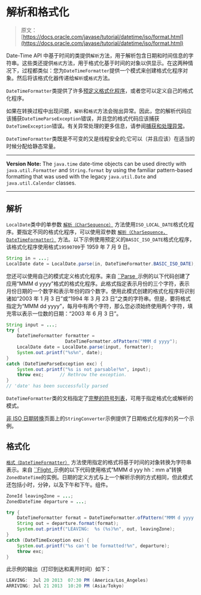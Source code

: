 # 解析和格式化

> 原文： [https://docs.oracle.com/javase/tutorial/datetime/iso/format.html](https://docs.oracle.com/javase/tutorial/datetime/iso/format.html)

Date-Time API 中基于时间的类提供`解析`方法，用于解析包含日期和时间信息的字符串。这些类还提供`格式`方法，用于格式化基于时间的对象以供显示。在这两种情况下，过程都类似：您为`DateTimeFormatter`提供一个模式来创建格式化程序对象。然后将该格式化器传递给`解析`或`格式`方法。

`DateTimeFormatter`类提供了许多[预定义格式化程序](https://docs.oracle.com/javase/8/docs/api/java/time/format/DateTimeFormatter.html#predefined)，或者您可以定义自己的格式化程序。

如果在转换过程中出现问题，`解析`和`格式`方法会抛出异常。因此，您的解析代码应该捕获`DateTimeParseException`错误，并且您的格式代码应该捕获`DateTimeException`错误。有关异常处理的更多信息，请参阅[捕获和处理异常](../../essential/exceptions/handling.html)。

`DateTimeFormatter`类既是不可变的又是线程安全的;它可以（并且应该）在适当的时候分配给静态常量。

* * *

**Version Note:** The `java.time` date-time objects can be used directly with `java.util.Formatter` and `String.format` by using the familiar pattern-based formatting that was used with the legacy `java.util.Date` and `java.util.Calendar` classes.

* * *

## 解析

`LocalDate`类中的单参数 [`解析（CharSequence）`](https://docs.oracle.com/javase/8/docs/api/java/time/LocalDate.html#parse-java.lang.CharSequence-) 方法使用`ISO_LOCAL_DATE`格式化程序。要指定不同的格式化程序，可以使用双参数 [`解析（CharSequence，DateTimeFormatter）`](https://docs.oracle.com/javase/8/docs/api/java/time/LocalDate.html#parse-java.lang.CharSequence-java.time.format.DateTimeFormatter-) 方法。以下示例使用预定义的`BASIC_ISO_DATE`格式化程序，该格式化程序使用格式`19590709`于 1959 年 7 月 9 日。

```java
String in = ...;
LocalDate date = LocalDate.parse(in, DateTimeFormatter.BASIC_ISO_DATE);

```

您还可以使用自己的模式定义格式化程序。来自 [``Parse` `](examples/Parse.java)示例的以下代码创建了应用“MMM d yyyy”格式的格式化程序。此格式指定表示月份的三个字符，表示月份日期的一个数字和表示年份的四个数字。使用此模式创建的格式化程序将识别诸如“2003 年 1 月 3 日”或“1994 年 3 月 23 日”之类的字符串。但是，要将格式指定为“MMM dd yyyy”，每月中有两个字符，那么您必须始终使用两个字符，填充零以表示一位数的日期：“2003 年 6 月 3 日”。

```java
String input = ...;
try {
    DateTimeFormatter formatter =
                      DateTimeFormatter.ofPattern("MMM d yyyy");
    LocalDate date = LocalDate.parse(input, formatter);
    System.out.printf("%s%n", date);
}
catch (DateTimeParseException exc) {
    System.out.printf("%s is not parsable!%n", input);
    throw exc;      // Rethrow the exception.
}
// 'date' has been successfully parsed

```

`DateTimeFormatter`类的文档指定了[完整的符号列表](https://docs.oracle.com/javase/8/docs/api/java/time/format/DateTimeFormatter.html#patterns)，可用于指定格式化或解析的模式。

[非 ISO 日期转换](nonIso.html)页面上的`StringConverter`示例提供了日期格式化程序的另一个示例。

## 格式化

[`格式（DateTimeFormatter）`](https://docs.oracle.com/javase/8/docs/api/java/time/LocalDate.html#format-java.time.format.DateTimeFormatter-) 方法使用指定的格式将基于时间的对象转换为字符串表示。来自 [``Flight` `](examples/Flight.java)示例的以下代码使用格式“MMM d yyy hh：mm a”转换`ZonedDateTime`的实例。日期的定义方式与上一个解析示例的方式相同，但此模式还包括小时，分钟，以及下午和下午。组件。

```java
ZoneId leavingZone = ...;
ZonedDateTime departure = ...;

try {
    DateTimeFormatter format = DateTimeFormatter.ofPattern("MMM d yyyy  hh:mm a");
    String out = departure.format(format);
    System.out.printf("LEAVING:  %s (%s)%n", out, leavingZone);
}
catch (DateTimeException exc) {
    System.out.printf("%s can't be formatted!%n", departure);
    throw exc;
}

```

此示例的输出（打印到达和离开时间）如下：

```java
LEAVING:  Jul 20 2013  07:30 PM (America/Los_Angeles)
ARRIVING: Jul 21 2013  10:20 PM (Asia/Tokyo)

```